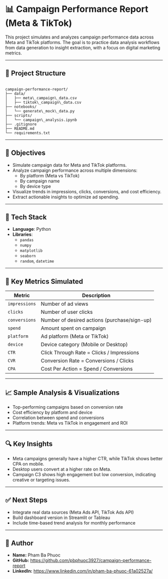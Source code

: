 # 📊 Campaign Performance Report (Meta & TikTok)

This project simulates and analyzes campaign performance data across Meta and TikTok platforms. The goal is to practice data analysis workflows from data generation to insight extraction, with a focus on digital marketing metrics.

---

## 📁 Project Structure

```

campaign-performance-report/
├── data/
│   ├── meta\_campaign\_data.csv
│   ├── tiktok\_campaign\_data.csv
├── notebooks/
│   └── generate\_mock\_data.py
├── scripts/
│   └── campaign\_analysis.ipynb
├── .gitignore
├── README.md
└── requirements.txt

```

---

## 🎯 Objectives

- Simulate campaign data for Meta and TikTok platforms.
- Analyze campaign performance across multiple dimensions:
  - By platform (Meta vs TikTok)
  - By campaign name
  - By device type
- Visualize trends in impressions, clicks, conversions, and cost efficiency.
- Extract actionable insights to optimize ad spending.

---

## 🧰 Tech Stack

- **Language**: Python
- **Libraries**:
  - `pandas`
  - `numpy`
  - `matplotlib`
  - `seaborn`
  - `random`, `datetime`

---

## 📌 Key Metrics Simulated

| Metric            | Description                                        |
|-------------------|----------------------------------------------------|
| `impressions`     | Number of ad views                                 |
| `clicks`          | Number of user clicks                              |
| `conversions`     | Number of desired actions (purchase/sign-up)       |
| `spend`           | Amount spent on campaign                           |
| `platform`        | Ad platform (Meta or TikTok)                       |
| `device`          | Device category (Mobile or Desktop)                |
| `CTR`             | Click Through Rate = Clicks / Impressions          |
| `CVR`             | Conversion Rate = Conversions / Clicks             |
| `CPA`             | Cost Per Action = Spend / Conversions              |

---

## 📈 Sample Analysis & Visualizations

- Top-performing campaigns based on conversion rate
- Cost efficiency by platform and device
- Correlation between spend and conversions
- Platform trends: Meta vs TikTok in engagement and ROI

---

## 🔍 Key Insights

- Meta campaigns generally have a higher CTR, while TikTok shows better CPA on mobile.
- Desktop users convert at a higher rate on Meta.
- Campaign C3 shows high engagement but low conversion, indicating creative or targeting issues.

---

## ✅ Next Steps

- Integrate real data sources (Meta Ads API, TikTok Ads API)
- Build dashboard version in Streamlit or Tableau
- Include time-based trend analysis for monthly performance

---

## 👤 Author

- **Name:** Pham Ba Phuoc
- **GitHub:** https://github.com/pbphuoc3927/campaign-performance-report
- **LinkedIn:** https://www.linkedin.com/in/pham-ba-phuoc-61a02527a/